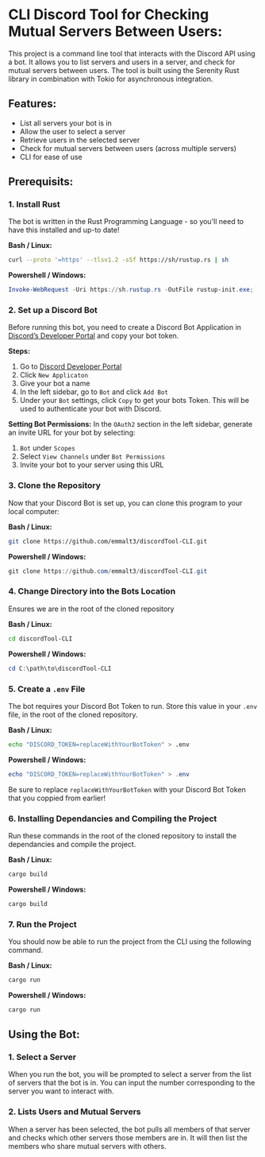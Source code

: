 # CLI Discord Tool for Checking Mutual Servers Between Users:

This project is a command line tool that interacts with the Discord API using a bot. It allows you to list servers and users in a server, and check for mutual servers between users. The tool is built using the Serenity Rust library in combination with Tokio for asynchronous integration.

## Features:
* List all servers your bot is in
* Allow the user to select a server
* Retrieve users in the selected server
* Check for mutual servers between users (across multiple servers)
* CLI for ease of use

## Prerequisits:

### 1. Install Rust
The bot is written in the Rust Programming Language - so you'll need to have this installed and up-to date!

**Bash / Linux:**
```bash
curl --proto '=https' --tlsv1.2 -sSf https://sh/rustup.rs | sh
```

**Powershell / Windows:**
```powershell
Invoke-WebRequest -Uri https://sh.rustup.rs -OutFile rustup-init.exe; .\rustup-init.exe
```

### 2. Set up a Discord Bot
Before running this bot, you need to create a Discord Bot Application in [Discord’s Developer Portal](https://discord.com/developers/applications) and copy your bot token.

**Steps:**
1. Go to [Discord Developer Portal](https://discord.com/developers/applications)
2. Click `New Applicaton`
3. Give your bot a name
4. In the left sidebar, go to `Bot` and click `Add Bot`
5. Under your `Bot` settings, click `Copy` to get your bots Token. This will be used to authenticate your bot with Discord.

**Setting Bot Permissions:**
In the `OAuth2` section in the left sidebar, generate an invite URL for your bot by selecting:
1. `Bot` under `Scopes`
2. Select `View Channels` under `Bot Permissions`
3. Invite your bot to your server using this URL

### 3. Clone the Repository
Now that your Discord Bot is set up, you can clone this program to your local computer:

**Bash / Linux:**
```bash
git clone https://github.com/emmalt3/discordTool-CLI.git
```

**Powershell / Windows:**
```powershell
git clone https://github.com/emmalt3/discordTool-CLI.git
```

### 4. Change Directory into the Bots Location
Ensures we are in the root of the cloned repository

**Bash / Linux:**
```bash
cd discordTool-CLI
```

**Powershell / Windows:**
```powershell
cd C:\path\to\discordTool-CLI
```

### 5. Create a `.env` File
The bot requires your Discord Bot Token to run. Store this value in your `.env` file, in the root of the cloned repository.

**Bash / Linux:**
```bash
echo "DISCORD_TOKEN=replaceWithYourBotToken" > .env
```

**Powershell / Windows:**
```powershell
echo "DISCORD_TOKEN=replaceWithYourBotToken" > .env
```

Be sure to replace `replaceWithYourBotToken` with your Discord Bot Token that you coppied from earlier!

### 6. Installing Dependancies and Compiling the Project
Run these commands in the root of the cloned repository to install the dependancies and compile the project.

**Bash / Linux:**
```bash
cargo build
```

**Powershell / Windows:**
```powershell
cargo build
```

### 7. Run the Project
You should now be able to run the project from the CLI using the following command.

**Bash / Linux:**
```bash
cargo run
```

**Powershell / Windows:**
```powershell
cargo run
```

## Using the Bot:
### 1. Select a Server
When you run the bot, you will be prompted to select a server from the list of servers that the bot is in. You can input the number corresponding to the server you want to interact with.

### 2. Lists Users and Mutual Servers

When a server has been selected, the bot pulls all members of that server and checks which other servers those members are in. It will then list the members who share mutual servers with others.



